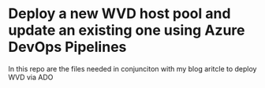 # Deploy a new WVD host pool and update an existing one using Azure DevOps Pipelines

In this repo are the files needed in conjunciton with my blog aritcle to deploy WVD via ADO

